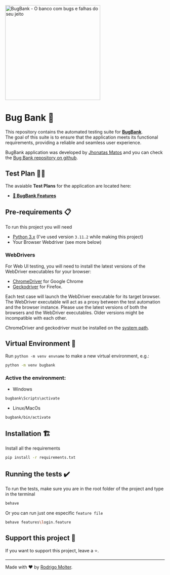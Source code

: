<img alt="BugBank - O banco com bugs e falhas do seu jeito" title="BugBank - O banco com bugs e falhas do seu jeito" src="https://raw.githubusercontent.com/jhonatasmatos/bugbank-ui/main/.github/assets/banner-bugbank.png" height="300">

# Bug Bank 🐞

This repository contains the automated testing suite for [**BugBank**](https://bugbank.netlify.app/).<br>
The goal of this suite is to ensure that the application meets its functional requirements, providing a reliable and seamless user experience.

BugBank application was developed by [Jhonatas Matos](https://www.linkedin.com/in/jhonatas-matos/) and you can check the [Bug Bank repository on github](https://github.com/jhonatasmatos/bugbank-ui).

## Test Plan 👨‍🔬
The avaiable **Test Plans** for the application are located here: <br>
- **[🐞 BugBank Features](./features)**

## Pre-requirements 📋

To run this project you will need

- [Python 3.x](https://www.python.org/downloads/) (I've used version `3.11.2` while making this project)
- Your Browser Webdriver (see more below)

### WebDrivers
For Web UI testing, you will need to install the latest versions of the WebDriver executables for your browser:
- [ChromeDriver](https://chromedriver.chromium.org/downloads) for Google Chrome
- [Geckodriver](https://github.com/mozilla/geckodriver/releases/latest) for Firefox.
  
Each test case will launch the WebDriver executable for its target browser.
The WebDriver executable will act as a proxy between the test automation and the browser instance.
Please use the latest versions of both the browsers and the WebDriver executables.
Older versions might be incompatible with each other.

ChromeDriver and geckodriver must be installed on the
[system path](https://en.wikipedia.org/wiki/PATH_(variable)).

## Virtual Environment 🌲
Run `python -m venv envname` to make a new virtual environment, e.g.:
```bash
python -m venv bugbank
```

### Active the environment:

- Windows

```bash
bugbank\Scripts\activate
```
- Linux/MacOs
  
```bash
bugbank/bin/activate
```

## Installation 🏗️
Install all the requirements
```bash
pip install -r requirements.txt
```

## Running the tests ✔️
To run the tests, make sure you are in the root folder of the project and type in the terminal

```bash
behave
```

Or you can run just one especific `feature file`
```bash
behave features\login.feature
```

## Support this project 🙌

If you want to support this project, leave a ⭐.

___

Made with ❤️ by [Rodrigo Molter](https://www.linkedin.com/in/rodrigo-molter/).
